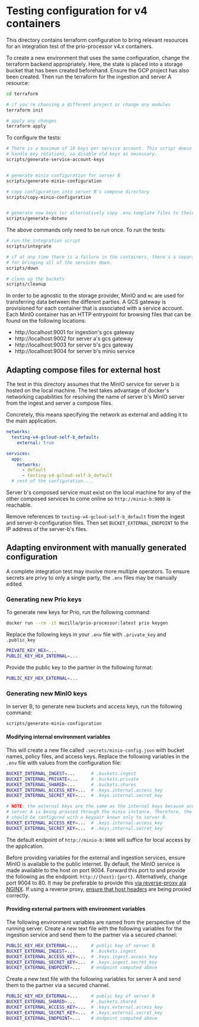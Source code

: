 # Testing configuration for v4 containers

This directory contains terraform configuration to bring relevant resources for
an integration test of the prio-processor v4.x containers.

To create a new environment that uses the same configuration, change the
terraform backend appropriately. Here, the state is placed into a storage bucket
that has been created beforehand. Ensure the GCP project has also been created.
Then run the terraform for the ingestion and server A resource:

```bash
cd terraform

# if you're choosing a different project or change any modules
terraform init

# apply any changes
terraform apply
```

To configure the tests:

```bash
# There is a maximum of 10 keys per service account. This script doesn't
# handle key rotations, so disable old keys as necessary.
scripts/generate-service-account-keys


# generate minio configuration for server B
scripts/generate-minio-configuration

# copy configuration into server B's compose directory
scripts/copy-minio-configuration


# generate new keys (or alternatively copy .env.template files to their .env locations)
scripts/generate-dotenv
```

The above commands only need to be run once. To run the tests:

```bash
# run the integration script
scripts/integrate

# if at any time there is a failure in the containers, there's a separate script
# for bringing all of the services down.
scripts/down

# clean up the buckets
scripts/cleanup
```

In order to be agnostic to the storage provider, MinIO and `mc` are used for
transferring data between the different parties. A GCS gateway is provisioned
for each container that is associated with a service account. Each MinIO
container has an HTTP entrypoint for browsing files that can be found on the
following locations:

- http://localhost:9001 for ingestion's gcs gateway
- http://localhost:9002 for server a's gcs gateway
- http://localhost:9003 for server b's gcs gateway
- http://localhost:9004 for server b's minio service

## Adapting compose files for external host

The test in this directory assumes that the MinIO service for server b is hosted
on the local machine. The test takes advantage of docker's networking
capabilities for resolving the name of server b's MinIO server from the ingest
and server a compose files.

Concretely, this means specifying the network as external and adding it to the
main application.

```yaml
networks:
  testing-v4-gcloud-self-b_default:
    external: true

services:
  app:
    networks:
      - default
      - testing-v4-gcloud-self-b_default
  # rest of the configuration....
```

Server b's composed service must exist on the local machine for any of the other
composed services to come online so `http://minio-b:9000` is reachable.

Remove references to `testing-v4-gcloud-self-b_default` from the ingest and
server-b configuration files. Then set `BUCKET_EXTERNAL_ENDPOINT` to the IP
address of the server-b's files.

## Adapting environment with manually generated configuration

A complete integration test may involve more multiple operators. To ensure secrets
are privy to only a single party, the `.env` files may be manually edited.

### Generating new Prio keys

To generate new keys for Prio, run the following command:

```bash
docker run --rm -it mozilla/prio-processor:latest prio keygen
```

Replace the following keys in your `.env` file with `.private_key` and `.public_key`

```bash
PRIVATE_KEY_HEX=...
PUBLIC_KEY_HEX_INTERNAL=...
```

Provide the public key to the partner in the following format:

```bash
PUBLIC_KEY_HEX_EXTERNAL=...
```

### Generating new MinIO keys

In server B, to generate new buckets and access keys, run the following command:

```bash
scripts/generate-minio-configuration
```

#### Modifying internal environment variables

This will create a new file called `.secrets/minio-config.json` with bucket
names, policy files, and access keys. Replace the following variables in the
`.env` file with values from the configuration file:

```bash
BUCKET_INTERNAL_INGEST=...      # .buckets.ingest
BUCKET_INTERNAL_PRIVATE=...     # .buckets.private
BUCKET_INTERNAL_SHARED=...      # .buckets.shares
BUCKET_INTERNAL_ACCESS_KEY=...  # .keys.internal.access_key
BUCKET_INTERNAL_SECRET_KEY=...  # .keys.internal.secret_key

# NOTE: the external keys are the same as the internal keys because access to
# server A is being proxied through the minio instance. Therefore, the proxy
# should be configured with a keypair known only to server B.
BUCKET_EXTERNAL_ACCESS_KEY=...  # .keys.internal.access_key
BUCKET_EXTERNAL_SECRET_KEY=...  # .keys.internal.secret_key
```

The default endpoint of `http://minio-b:9000` will suffice for local access by
the application.

Before providing variables for the external and ingestion services, ensure MinIO
is available to the public internet. By default, the MinIO service is made
available to the host on port 9004. Forward this port to and provide the
following as the endpoint: `http://{host}:{port}`. Alternatively, change port
9004 to 80. It may be preferable to provide this [via reverse-proxy ala
NGINX](https://docs.min.io/docs/setup-nginx-proxy-with-minio.html). If using a
reverse proxy, [ensure that host
headers](https://github.com/minio/minio/issues/7936) are being proxied
correctly.

#### Providing external partners with environment variables

The following environment variables are named from the perspective of the
running server. Create a new text file with the following variables for the
ingestion service and send them to the partner via a secured channel:

```bash
PUBLIC_KEY_HEX_EXTERNAL=...     # public key of server B
BUCKET_EXTERNAL_INGEST=...      # .buckets.ingest
BUCKET_EXTERNAL_ACCESS_KEY=...  # .keys.ingest.access_key
BUCKET_EXTERNAL_SECRET_KEY=...  # .keys.ingest.secret_key
BUCKET_EXTERNAL_ENDPOINT=...    # endpoint computed above
```

Create a new text file with the following variables for server A and send them
to the partner via a secured channel.

```bash
PUBLIC_KEY_HEX_EXTERNAL=...     # public key of server B
BUCKET_EXTERNAL_SHARED=...      # .buckets.shared
BUCKET_EXTERNAL_ACCESS_KEY=...  # .keys.external.access_key
BUCKET_EXTERNAL_SECRET_KEY=...  # .keys.external.secret_key
BUCKET_EXTERNAL_ENDPOINT=...    # endpoint computed above
```
